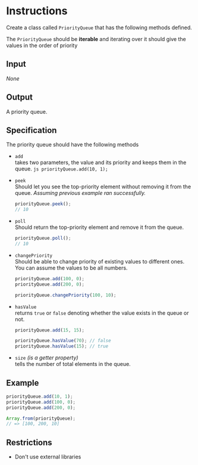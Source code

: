# Instructions

Create a class called `PriorityQueue` that has the following methods defined.

The `PriorityQueue` should be **iterable** and iterating over it should give the values in the order of priority

## Input

_None_

## Output

A priority queue.

## Specification

The priority queue should have the following methods

- `add`  
  takes two parameters, the value and its priority and keeps them in the queue.
  `js priorityQueue.add(10, 1); `

- `peek`  
  Should let you see the top-priority element without removing it from the queue.
  _Assuming previous example ran successfully._

  ```js
  priorityQueue.peek();
  // 10
  ```

- `poll`  
  Should return the top-priority element and remove it from the queue.

  ```js
  priorityQueue.poll();
  // 10
  ```

- `changePriority`  
  Should be able to change priority of existing values to different ones. You can assume the values to be all numbers.

  ```js
  priorityQueue.add(100, 0);
  priorityQueue.add(200, 0);

  priorityQueue.changePriority(100, 10);
  ```

- `hasValue`  
  returns `true` or `false` denoting whether the value exists in the queue or not.

  ```js
  priorityQueue.add(15, 15);

  priorityQueue.hasValue(70); // false
  priorityQueue.hasValue(15); // true
  ```

- `size` _(is a getter property)_  
  tells the number of total elements in the queue.

## Example

```js
priorityQueue.add(10, 1);
priorityQueue.add(100, 0);
priorityQueue.add(200, 0);

Array.from(priorityQueue);
// => [100, 200, 10]
```

## Restrictions

- Don't use external libraries
